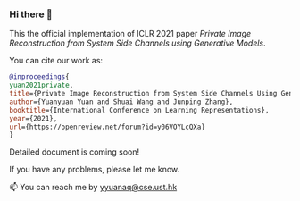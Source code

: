 ### Hi there 👋

This the official implementation of ICLR 2021 paper *Private Image Reconstruction from System Side Channels using Generative Models*.

You can cite our work as:

```bibtex
@inproceedings{
yuan2021private,
title={Private Image Reconstruction from System Side Channels Using Generative Models},
author={Yuanyuan Yuan and Shuai Wang and Junping Zhang},
booktitle={International Conference on Learning Representations},
year={2021},
url={https://openreview.net/forum?id=y06VOYLcQXa}
}
```

Detailed document is coming soon!

If you have any problems, please let me know.

📫 You can reach me by <yyuanaq@cse.ust.hk>

<!--
**genSCA/genSCA** is a ✨ _special_ ✨ repository because its `README.md` (this file) appears on your GitHub profile.

Here are some ideas to get you started:

- 🔭 I’m currently working on ...
- 🌱 I’m currently learning ...
- 👯 I’m looking to collaborate on ...
- 🤔 I’m looking for help with ...
- 💬 Ask me about ...
- 📫 How to reach me: ...
- 😄 Pronouns: ...
- ⚡ Fun fact: ...
-->
